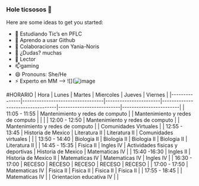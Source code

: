 ### Hole ticsosos 👋


Here are some ideas to get you started:

- 🔭 Estudiando Tic’s en PFLC
- 🌱 Aprendo a usar Github
- 👯 Colaboraciones con Yania-Noris
- 🤔 ¿Dudas? muchas
- 💬 Lector
- 📫gaming
- 😄 Pronouns: She/He
- ⚡ Experto en MM
-->
![](![image](https://user-images.githubusercontent.com/113718128/218569429-f23b2157-47a0-4606-b797-51c7be38f038.png)

#HORARIO
| Hora          | Lunes                            | Martes                | Miercoles                        | Jueves                   | Viernes                |
|---------------|----------------------------------|-----------------------|----------------------------------|--------------------------|------------------------|
| 11:05 - 11:55 | Mantenimiento y redes de computo |                       | Mantenimiento y redes de computo |                          |                        |
| 12:00 - 12:50 | Mantenimiento y redes de computo |                       | Mantenimiento y redes de computo |                          | Comunidades  Virtuales |
| 12:55 - 13:45 | Historia de Mexico               | Literatura II         | Literatura II                    | Comunidades virtuales    |                        |
| 13:50 - 14:40 | Biologia II                      | Biologia II           | Biologia II                      | Biologia II              | Literatura II          |
| 14:45 - 15:35 | Fisica II                        | Ingles IV             | Actividades fisicas y deportivas | Historia de Mexico       | Matematicas IV         |
| 15:40 -16:30  | Ingles II                        | Historia de Mexico II | Matematicas IV                   | Matematicas IV           | Ingles IV              |
| 16:30 - 17:00 | RECESO                           | RECESO                | RECESO                           | RECESO                   | RECESO                 |
| 17:00 - 17:50 | Matematicas IV                   | Fisica II             | Fisica II                        | Fisica II                | Fisica II              |
| 17:55 - 18:45 |                                  | Matematicas IV        |                                  | Orientacion educativa IV |                        |
